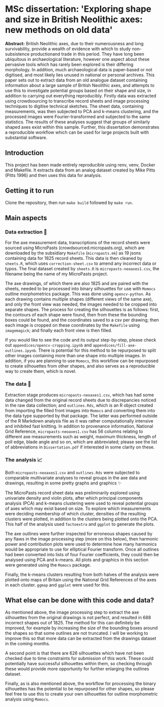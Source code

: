 # MSc dissertation: 'Exploring shape and size in British Neolithic axes: new methods on old data'

**Abstract:** British Neolithic axes, due to their numerousness and long survivability, provide a wealth of evidence with which to study non-subsistence productionand trade in this period. They have long been ubiquitous in archaeological literature, however one aspect about these pervasive tools which has rarely been explored is their differing morphology. In addition, much archaeological data is paper-based or not digitised, and most likely lies unused in national or personal archives. This paper sets out to extract data from an old analogue dataset containing information about a large sample of British Neolithic axes, and attempts to use this to investigate potential groups based on their shape and size, in addition to carrying out everything reproducibly.  Firstly data was extracted using crowdsourcing to transcribe record sheets and image processing techniques to digitise technical sketches. The sheet data, containing measurements, was then subjected to PCA and k-means clustering, and the processed images were Fourier-transformed and subjected to the same statistics.  The results of these analyses suggest that groups of similarly shaped axes exist within this sample. Further, this dissertation demonstrates a reproducible workflow which can be used for large projects built with substantial software.

## Introduction

This project has been made entirely reproducible using renv, venv, Docker and Makefile. It extracts data from an analog dataset created by Mike Pitts (Pitts 1996) and then uses this data for analysis. 

## Getting it to run

Clone the repository, then run `make build` followed by `make run`.

## Main aspects

### Data extraction :page_with_curl:

For the axe measurement data, transcriptions of the record sheets were sourced using MicroPasts (crowdsourced.micropasts.org), which are downloaded by the subsidiary `Makefile` (`micropasts.mk`) as 19 jsons containing data for 1825 record sheets. This data is then cleaned by `sheets.R`, which uses `correction-sheet.csv` to amend any incorrect data or typos. The final dataset created by `sheets.R` is `micropasts-neoaxes1.csv`, the filename being the name of my MicroPasts project. 

The axe drawings, of which there are also 1825 and are paired with the sheets, needed to be processed into binary silhouettes for use with `Momocs` outline morphometrics package. This was done using `opencv-python`. As each drawing contains multiple shapes (different views of the same axe), and only the front view was needed, the images needed to be cropped into separate shapes. The process for creating the silhouettes is as follows: first, the contours of each shape were found, then from these the bounding boxes could be found, and the coordinates saved to a csv per drawing; then each image is cropped on these coordinates by the `Makefile` using `imagemagick`; and finally each front view is then filled. 

If you would like to see the code and its output step-by-step, please check out `appendices/opencv-cropping.ipynb` and `appendices/fill-axe-outlines.ipynb`. There is potential for this method to be repurposed to split other images containing more than one shape into multiple images. In addition, if you are planning to use `Momocs`, this workflow can be repurposed to create silhouettes from other shapes, and also serves as a reproducible way to create them, which is novel.

### The data :floppy_disk:

Extraction stage produces `micropasts-neoaxes1.csv`, which has had some data changed from the original record sheets due to discrepancies noticed in the raw data collection; and `outlines.Rds`, which is an R object created from importing the filled front images into `Momocs` and converting them into the data type supported by that package. The latter was performed outside of the R Markdown analysis file as it was rather computationally intensive and inhibited fast knitting. In addition to provenance information, National Grid Reference,  `micropasts-neoaxes1.csv` has 56 columns relating to different axe measurements such as weight, maximum thickness, length of poll edge, blade angle and so on, which are abbreviated; please see the list of abbreviations in `Dissertation.pdf` if interested in some clarity on these.

### The analysis 📈

Both `micropasts-neoaxes1.csv` and `outlines.Rds` were subjected to comparable multivariate analyses to reveal groups in the axe data and drawings, resulting in some pretty graphs and graphics :sparkles:

The MicroPasts record sheet data was preliminarily explored using univariate density and violin plots, after which principal components analysis (PCA) and k-means clustering were used to reveal potential groups of axes which may exist based on size. To explore which measurements were deciding membership of which cluster, densities of the resulting clusters were plotted, in addition to the clusters being plotted onto the PCA. This half of the analysis used `factoextra` and `ggplot` to generate the plots.

The axe outlines were further inspected for erroneous shapes caused by any flaws in the image processing step (more on this below), then harmonic power and contribution plots were used to determine how many harmonics would be appropriate to use for elliptical Fourier transform. Once all outlines had been converted into lists of four Fourier coefficients, they could then be analysed using PCA and k-means. All plots and graphics in this section were generated using the `Momocs` package.

Finally, the k-means clusters resulting from both halves of the analysis were plotted onto maps of Britain using the National Grid References of the axes in each cluster. `ggmap` and `ggplot` were used for this.

## What else can be done with this code and data?

As mentioned above, the image processing step to extract the axe silhouettes from the original drawings is not perfect, and resulted in 688 incorrect shapes out of 1825. The method for this can definitely be improved, for example by increasing the size of the bounding boxes around the shapes so that some outlines are not truncated. I will be working to improve this so that more data can be extracted from the drawings dataset in the coming months.

A second point is that there are 626 silhouettes which have not been checked due to time constraints for submission of this work. These could potentially have successful silhouettes within them, so checking through these would provide more opportunity for further enlarging the outlines dataset.

Finally, as is also mentioned above, the workflow for processing the binary silhouettes has the potential to be repurposed for other shapes, so please feel free to use this to create your own silhouettes for outline morphometric analysis using `Momocs`. 
